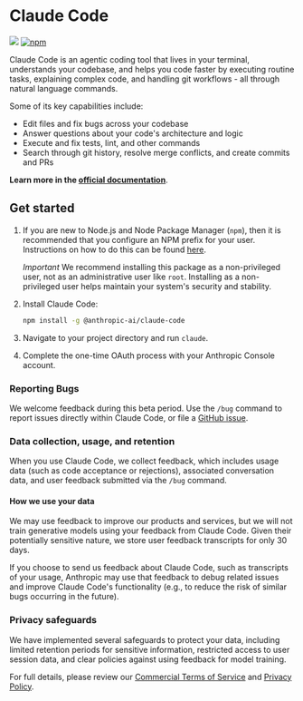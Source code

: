 # Claude Code

![](https://img.shields.io/badge/Node.js-18%2B-brightgreen?style=flat-square) [![npm]](https://www.npmjs.com/package/@anthropic-ai/claude-code)

[npm]: https://img.shields.io/npm/v/@anthropic-ai/claude-code.svg?style=flat-square

Claude Code is an agentic coding tool that lives in your terminal, understands your codebase, and helps you code faster by executing routine tasks, explaining complex code, and handling git workflows - all through natural language commands.

Some of its key capabilities include:

- Edit files and fix bugs across your codebase
- Answer questions about your code's architecture and logic
- Execute and fix tests, lint, and other commands
- Search through git history, resolve merge conflicts, and create commits and PRs

**Learn more in the [official documentation](https://docs.anthropic.com/en/docs/agents/claude-code/introduction)**.

## Get started

1. If you are new to Node.js and Node Package Manager (`npm`), then it is recommended that you configure an NPM prefix for your user.
   Instructions on how to do this can be found [here](https://docs.anthropic.com/en/docs/claude-code/troubleshooting#recommended-solution-create-a-user-writable-npm-prefix).

   _Important_ We recommend installing this package as a non-privileged user, not as an administrative user like `root`.
   Installing as a non-privileged user helps maintain your system's security and stability.

2. Install Claude Code:

   ```sh
   npm install -g @anthropic-ai/claude-code
   ```

3. Navigate to your project directory and run <code>claude</code>.

4. Complete the one-time OAuth process with your Anthropic Console account.

### Reporting Bugs

We welcome feedback during this beta period. Use the `/bug` command to report issues directly within Claude Code, or file a [GitHub issue](https://github.com/anthropics/claude-code/issues).

### Data collection, usage, and retention

When you use Claude Code, we collect feedback, which includes usage data (such as code acceptance or rejections), associated conversation data, and user feedback submitted via the `/bug` command.

#### How we use your data

We may use feedback to improve our products and services, but we will not train generative models using your feedback from Claude Code. Given their potentially sensitive nature, we store user feedback transcripts for only 30 days.

If you choose to send us feedback about Claude Code, such as transcripts of your usage, Anthropic may use that feedback to debug related issues and improve Claude Code's functionality (e.g., to reduce the risk of similar bugs occurring in the future).

### Privacy safeguards

We have implemented several safeguards to protect your data, including limited retention periods for sensitive information, restricted access to user session data, and clear policies against using feedback for model training.

For full details, please review our [Commercial Terms of Service](https://www.anthropic.com/legal/commercial-terms) and [Privacy Policy](https://www.anthropic.com/legal/privacy).
